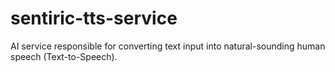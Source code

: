 # sentiric-tts-service
AI service responsible for converting text input into natural-sounding human speech (Text-to-Speech).
